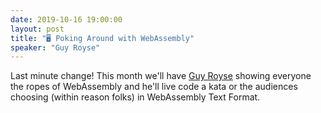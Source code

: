 ```yaml
---
date: 2019-10-16 19:00:00
layout: post
title: "🖥 Poking Around with WebAssembly"
speaker: "Guy Royse"
---
```


Last minute change! This month we'll have [Guy Royse](http://guyroyse.com/) showing everyone the ropes of WebAssembly and he'll live code a kata or the audiences choosing (within reason folks) in WebAssembly Text Format.
